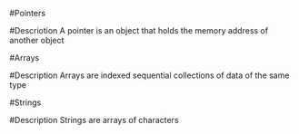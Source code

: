 #Pointers 

#Descriotion
A pointer is an object that holds the memory address of another object 

#Arrays

#Description
Arrays are indexed sequential collections of data of the same type

#Strings

#Description
Strings are arrays of characters 
